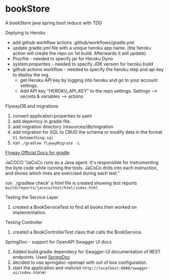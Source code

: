 # bookStore
A bookStore java spring boot reduce with TDD

Deplying to Heroku
- add github workflow actions .github/workflows/gradle.yml
- update gradle.yml file with a unique heroku app name. (the heroku action will create the repo on 1st build. Afterwards it will update)
- Procfile - needed to specify jar for Heroku Dyno 
- system.properites - needed to specify JDK version for heroku build
- github actions workflow - needed to specify the heroku step and api key to deploy the org.
  - get Heroku API key by logging into heroku and go to your account settings.
  - Add API key "HEROKU_API_KEY" to the repo settings. Settings --> secrets & variables --> actions


FlywayDB and migrations
1. convert application.properties to yaml
2. add depenncy in gradle file.
3. add migration directory /resources/db/migration
4. add migration for SQL to CRUD the schema or modify data in the format `V1_DoSomething.sql`
5. run `./gradlew flywayMigrate -i`

[Flyway Official Docs for gradle](https://flywaydb.org/documentation/getstarted/firststeps/gradle)

JaCOCO
"JaCoCo runs as a Java agent. It's responsible for instrumenting the byte code while running the tests. JaCoCo drills into each instruction, and shows which lines are exercised during each test."

run `./gradlew check'
a html file is created showing test reports
```build/reports/jacoco/test/html/index.html```


Testing the Service Layer
1. created a BookServiceTest to find all books then worked on implementation.

Testing Controller
1. created a BookControllerTest class that calls the BookService.

SpringDoc - support for OpenAPI Swagger UI docs
1. Added build.gradle dependecy for Swagger-UI documentation of REST endpoints. Used [SpringDoc](https://springdoc.org/v2/)
2. decided to use springdoc-openapi with out of box configuration.
3. start the application and visitvisit `http://localhost:8080/swagger-ui/index.html#/`

